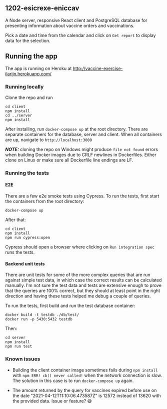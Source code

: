 ## 1202-esicrexe-eniccav

A Node server, responsive React client and PostgreSQL database for presenting information about vaccine orders and vaccinations.

Pick a date and time from the calendar and click on `Get report` to display data for the selection.

## Running the app

The app is running on Heroku at http://vaccine-exercise-ilarijn.herokuapp.com/

### Running locally

Clone the repo and run
```
cd client
npm install
cd ../server
npm install
```
After installing, run `docker-compose up` at the root directory. There are separate containers for the database, server and client. When all containers are up, navigate to `http://localhost:3000`

***NOTE:*** cloning the repo on Windows might produce `file not found` errors when building Docker images due to CRLF newlines in Dockerfiles. Either clone on Linux or make sure all Dockerfile line endings are LF.

### Running the tests

#### E2E

There are a few e2e smoke tests using Cypress. To run the tests, first start the containers from the root directory:

```
docker-compose up
```

After that:

```
cd client
npm install
npm run cypress:open
```

Cypress should open a browser where clicking on `Run integration spec` runs the tests.

#### Backend unit tests

There are unit tests for some of the more complex queries that are run against simple test data, in which case the correct results can be calculated manually. I'm not sure the test data and tests are extensive enough to prove that the queries are 100% correct, but they should at least point in the right direction and having these tests helped me debug a couple of queries.

To run the tests, first build and run the test database container:

```
docker build -t testdb ./db/test/
docker run -p 5430:5432 testdb
```

Then:

```
cd server
npm install
npm run test
```

### Known issues

- Building the client container image sometimes fails during `npm install` with `npm ERR! cb() never called!` when the network connection is slow. The solution in this case is to run `docker-compose up` again.

- The amount returned by the query for vaccines expired before use on the date "2021-04-12T11:10:06.473587Z" is 12572 instead of 13620 with the provided data. Issue or feature? :sweat_smile:
